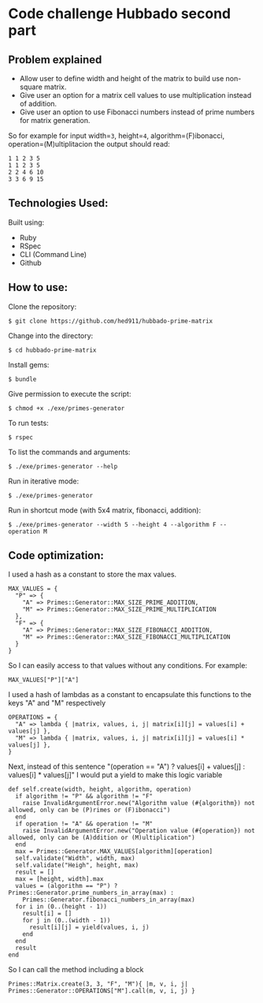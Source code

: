 # Code challenge Hubbado second part

## Problem explained

- Allow user to define width and height of the matrix to build use non-square matrix.
- Give user an option for a matrix cell values to use multiplication instead of addition.
- Give user an option to use Fibonacci numbers instead of prime numbers for matrix generation.

So for example for input width=`3`, height=`4`, algorithm=(F)ibonacci, operation=(M)ultiplitacion the output should read:

```shell
1 1 2 3 5
1 1 2 3 5
2 2 4 6 10
3 3 6 9 15
```

## Technologies Used:

Built using:

- Ruby
- RSpec
- CLI (Command Line)
- Github

## How to use:

Clone the repository:

```shell
$ git clone https://github.com/hed911/hubbado-prime-matrix
```

Change into the directory:

```shell
$ cd hubbado-prime-matrix
```

Install gems:

```shell
$ bundle
```

Give permission to execute the script:

```shell
$ chmod +x ./exe/primes-generator
```

To run tests:

```shell
$ rspec
```

To list the commands and arguments:

```shell
$ ./exe/primes-generator --help
```

Run in iterative mode:

```shell
$ ./exe/primes-generator
```

Run in shortcut mode (with 5x4 matrix, fibonacci, addition):

```shell
$ ./exe/primes-generator --width 5 --height 4 --algorithm F --operation M
```

## Code optimization:

I used a hash as a constant to store the max values.

```shell
MAX_VALUES = {
  "P" => {
    "A" => Primes::Generator::MAX_SIZE_PRIME_ADDITION,
    "M" => Primes::Generator::MAX_SIZE_PRIME_MULTIPLICATION
  },
  "F" => {
    "A" => Primes::Generator::MAX_SIZE_FIBONACCI_ADDITION,
    "M" => Primes::Generator::MAX_SIZE_FIBONACCI_MULTIPLICATION
  }
}
```

So I can easily access to that values without any conditions.
For example:

```shell
MAX_VALUES["P"]["A"]
```

I used a hash of lambdas as a constant to encapsulate this functions to the keys "A" and "M" respectively

```shell
OPERATIONS = {
  "A" => lambda { |matrix, values, i, j| matrix[i][j] = values[i] + values[j] },
  "M" => lambda { |matrix, values, i, j| matrix[i][j] = values[i] * values[j] },
}
```

Next, instead of this sentence "(operation == "A") ? values[i] + values[j] : values[i] \* values[j]"
I would put a yield to make this logic variable

```shell
def self.create(width, height, algorithm, operation)
  if algorithm != "P" && algorithm != "F"
    raise InvalidArgumentError.new("Algorithm value (#{algorithm}) not allowed, only can be (P)rimes or (F)ibonacci")
  end
  if operation != "A" && operation != "M"
    raise InvalidArgumentError.new("Operation value (#{operation}) not allowed, only can be (A)ddition or (M)ultiplication")
  end
  max = Primes::Generator.MAX_VALUES[algorithm][operation]
  self.validate("Width", width, max)
  self.validate("Heigh", height, max)
  result = []
  max = [height, width].max
  values = (algorithm == "P") ? Primes::Generator.prime_numbers_in_array(max) :
    Primes::Generator.fibonacci_numbers_in_array(max)
  for i in (0..(height - 1))
    result[i] = []
    for j in (0..(width - 1))
      result[i][j] = yield(values, i, j)
    end
  end
  result
end
```

So I can call the method including a block

```shell
Primes::Matrix.create(3, 3, "F", "M"){ |m, v, i, j| Primes::Generator::OPERATIONS["M"].call(m, v, i, j) }
```
